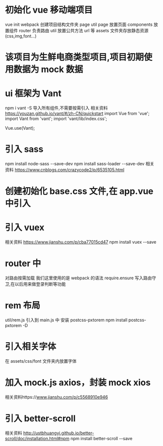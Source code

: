 # 初始化 vue 移动端项目

vue init webpack
创建项目结构文件夹 page util
page 放置页面
components 放置组件
router 负责路由
util 放置公共方法 url 等
assets 文件夹存放静态资源(css,img,font...)

# 该项目为生鲜电商类型项目,项目初期使用数据为 mock 数据

# ui 框架为 Vant

npm i vant -S
导入所有组件,不需要按需引入
相关资料 https://youzan.github.io/vant/#/zh-CN/quickstart
import Vue from 'vue';
import Vant from 'vant';
import 'vant/lib/index.css';

Vue.use(Vant);

# 引入 sass

npm install node-sass --save-dev
npm install sass-loader --save-dev
相关资料 https://www.cnblogs.com/crazycode2/p/6535105.html

# 创建初始化 base.css 文件,在 app.vue 中引入

# 引入 vuex

相关资料 https://www.jianshu.com/p/cba77015cd47
npm install vuex --save

# router 中

对路由按需加载 我们这里使用的是 webpack 的语法 require.ensure
写入路由守卫,在以后用来做登录判断等功能

# rem 布局

util/rem.js 引入到 main.js 中
安装 postcss-pxtorem
npm install postcss-pxtorem -D

# 引入相关字体

在 assets/css/font 文件夹内放置字体

# 加入 mock.js axios，封装 mock xios

相关资料https://www.jianshu.com/p/c5568910e946

# 引入 better-scroll

相关资料 http://ustbhuangyi.github.io/better-scroll/doc/installation.html#npm
npm install better-scroll --save
